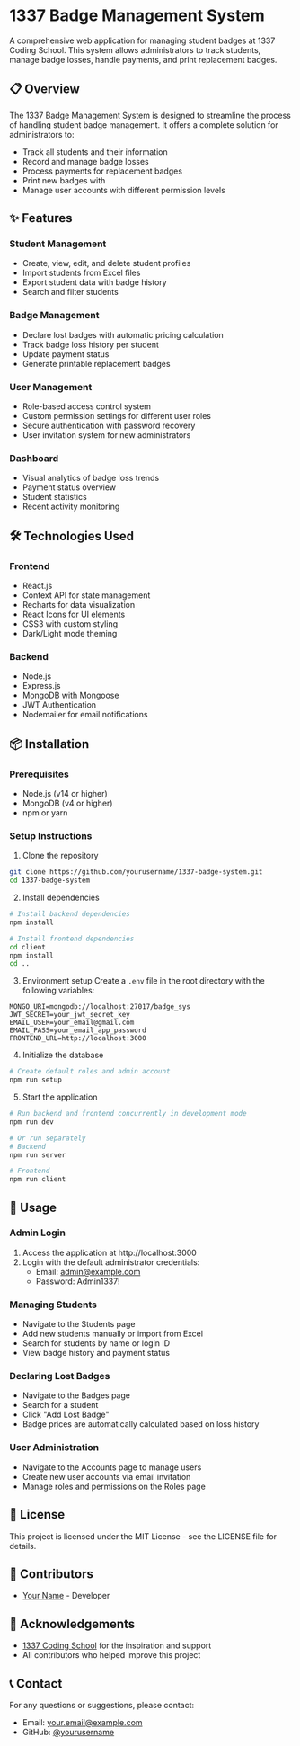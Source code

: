 # 1337 Badge Management System

A comprehensive web application for managing student badges at 1337 Coding School. This system allows administrators to track students, manage badge losses, handle payments, and print replacement badges.

## 📋 Overview

The 1337 Badge Management System is designed to streamline the process of handling student badge management. It offers a complete solution for administrators to:

- Track all students and their information
- Record and manage badge losses
- Process payments for replacement badges
- Print new badges with
- Manage user accounts with different permission levels

## ✨ Features

### Student Management
- Create, view, edit, and delete student profiles
- Import students from Excel files
- Export student data with badge history
- Search and filter students

### Badge Management
- Declare lost badges with automatic pricing calculation
- Track badge loss history per student
- Update payment status
- Generate printable replacement badges

### User Management
- Role-based access control system
- Custom permission settings for different user roles
- Secure authentication with password recovery
- User invitation system for new administrators

### Dashboard
- Visual analytics of badge loss trends
- Payment status overview
- Student statistics
- Recent activity monitoring

## 🛠️ Technologies Used

### Frontend
- React.js
- Context API for state management
- Recharts for data visualization
- React Icons for UI elements
- CSS3 with custom styling
- Dark/Light mode theming

### Backend
- Node.js
- Express.js
- MongoDB with Mongoose
- JWT Authentication
- Nodemailer for email notifications

## 📦 Installation

### Prerequisites
- Node.js (v14 or higher)
- MongoDB (v4 or higher)
- npm or yarn

### Setup Instructions

1. Clone the repository
```bash
git clone https://github.com/yourusername/1337-badge-system.git
cd 1337-badge-system
```

2. Install dependencies
```bash
# Install backend dependencies
npm install

# Install frontend dependencies
cd client
npm install
cd ..
```

3. Environment setup
Create a `.env` file in the root directory with the following variables:
```
MONGO_URI=mongodb://localhost:27017/badge_sys
JWT_SECRET=your_jwt_secret_key
EMAIL_USER=your_email@gmail.com
EMAIL_PASS=your_email_app_password
FRONTEND_URL=http://localhost:3000
```

4. Initialize the database
```bash
# Create default roles and admin account
npm run setup
```

5. Start the application
```bash
# Run backend and frontend concurrently in development mode
npm run dev

# Or run separately
# Backend
npm run server

# Frontend
npm run client
```

## 🚀 Usage

### Admin Login
1. Access the application at http://localhost:3000
2. Login with the default administrator credentials:
   - Email: admin@example.com
   - Password: Admin1337!

### Managing Students
- Navigate to the Students page
- Add new students manually or import from Excel
- Search for students by name or login ID
- View badge history and payment status

### Declaring Lost Badges
- Navigate to the Badges page
- Search for a student
- Click "Add Lost Badge"
- Badge prices are automatically calculated based on loss history

### User Administration
- Navigate to the Accounts page to manage users
- Create new user accounts via email invitation
- Manage roles and permissions on the Roles page

## 📜 License

This project is licensed under the MIT License - see the LICENSE file for details.

## 👥 Contributors

- [Your Name](https://github.com/yourusername) - Developer

## 🙏 Acknowledgements

- [1337 Coding School](https://1337.ma/) for the inspiration and support
- All contributors who helped improve this project

## 📞 Contact

For any questions or suggestions, please contact:
- Email: your.email@example.com
- GitHub: [@yourusername](https://github.com/yourusername)
